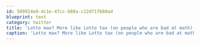 ```yaml
---
id: 589924e8-dc1e-47cc-b88a-c12d71f688ad
blueprint: text
category: twitter
title: 'Lotto max? More like Lotto tax (on people who are bad at math)'
caption: 'Lotto max? More like Lotto tax (on people who are bad at math)'
---
```

